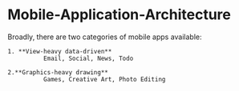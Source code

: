 # Mobile-Application-Architecture

Broadly, there are two categories of mobile apps available:
    
    1. **View-heavy data-driven**
              Email, Social, News, Todo
    
    2.**Graphics-heavy drawing**
              Games, Creative Art, Photo Editing
